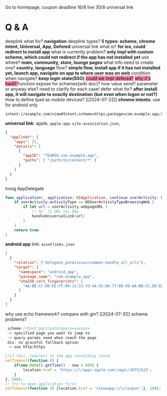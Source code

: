 Go to homepage, coupon
deadline 16/8
live 30/8
universal link
# Q & A
deeplink what for? **navigation**
deeplink types? **5 types: scheme, chrome intent, Universal, App, Defered**
universal link what is? **for ios, could redirect to install app**
what is currently problem? **only impl with custom scheme, which could not redirect if the app has not installed yet**
use where? **main, community, store, lounge pages**
what info need to create one? **country, language**
flow? **simple flow, install app if it has not installed yet, launch app, navigate on app to where user was on web**
condition when navigate? **keep login state(SSO)**
<mark style="background: #FF5582A6;">could we impl defered?</mark>
<mark style="background: #FF5582A6;">why it's hard? </mark>
function expose for schemes(wiki doc)? 
how value send? parameter or anyway else? need to clarify for each case!
defer what for? **after install app, it will navigate to exactly destination (but even when logon or not?)**
How to define Ipad as mobile devices? 
[[2024-07-22]]
**chrome intents**: use for android only
```
intent://example.com/view#Intent;scheme=https;package=com.example.app;S.browser_fallback_url=https://www.example.com/view;end
```
**universal link**: apple, `apple-app-site-association.json`, 
```json
{
  "applinks": {
    "apps": [],
    "details": [
      {
        "appID": "TEAMID.com.example.app",
        "paths": [ "/path/to/content/*" ]
      }
    ]
  }
}

```

trong AppDelegate
```swift
func application(_ application: UIApplication, continue userActivity: NSUserActivity, restorationHandler: @escaping ([UIUserActivityRestoring]?) -> Void) -> Bool {
    if userActivity.activityType == NSUserActivityTypeBrowsingWeb {
        if let url = userActivity.webpageURL {
            // Xử lý URL tại đây
            handleUniversalLink(url)
        }
    }
    return true
}
```
**android app** link: `assetlinks.json`
```json
[
  {
    "relation": ["delegate_permission/common.handle_all_urls"],
    "target": {
      "namespace": "android_app",
      "package_name": "com.example.app",
      "sha256_cert_fingerprints": [
        "AA:BB:CC:DD:EE:FF:00:11:22:33:44:55:66:77:88:99:AA:BB:CC:DD:EE:FF:00:11:22:33:44:55:66:77:88:99"
      ]
    }
  }
]

```
why use echo framework? compare with gin?
[[2024-07-31]]
schema problems? 
```javascript
 scheme://host:port/path?query=xxxxxxx
 -> specified page you want to jump to
 -> query params need when reach the page
 dis: no graceful fallback option
 -> use http/https
```

```js
//if fail, redirect to the app store/play store
setTimeout(function () {
	if(new Date().getTime() - now < 800) {
		location.href = 'https:\/\/apps.apple.com\/app\/30751523';	
	}
}, 500);
// Try to open application first
setTimeout(function () {location.href = 'stoveapp:\/\/coupon';}, 100);
```
